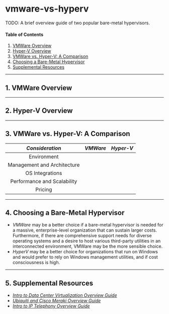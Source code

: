 # vmware-vs-hyperv
TODO: A brief overview guide of two popular bare-metal hypervisors.

#### Table of Contents

1. [VMWare Overview](#vmware)
2. [Hyper-V Overview](#hyperv)
3. [VMWare vs. Hyper-V: A Comparison](#comparison)
4. [Choosing a Bare-Metal Hypervisor](#choosing)
5. [Supplemental Resources](#supplemental)

<hr />

## 1. <a name="vmware">VMWare Overview</a>

<hr />

## 2. <a name="hyperv">Hyper-V Overview</a>

<hr />

## 3. <a name="comparison">VMWare vs. Hyper-V: A Comparison</a>

| *Consideration* | *VMWare* | *Hyper-V* |
| :---: | :---: | :----: |
| Environment | | |
| Management and Architecture | | |
| OS Integrations | | |
| Performance and Scalability | | |
| Pricing | | |

<hr />

## 4. <a name="choosing">Choosing a Bare-Metal Hypervisor</a>

* *VMWare* may be a better choice if a bare-metal hypervisor is needed for a massive, enterprise-level organization that can sustain larger costs. Furthermore, if there are comprehensive support needs for diverse operating systems and a desire to host various third-party utilities in an interconnected environment, VMWare may be the more sensible choice.
* *HyperV* may be a better choice for organizations that run on Windows and would prefer to rely on Windows management utilities, and if cost consciousness is high.

<hr />

## 5. <a name="supplemental">Supplemental Resources</a>

* *[Intro to Data Center Virtualization Overview Guide](https://github.com/chaseofthejungle/intro-to-data-center-virtualization/)*
* *[Ubiquiti and Cisco Meraki Overview Guide](https://github.com/chaseofthejungle/unifi-vs-cisco-meraki)*
* *[Intro to IP Telephony Overview Guide](https://github.com/chaseofthejungle/intro-to-ip-telephony)*
